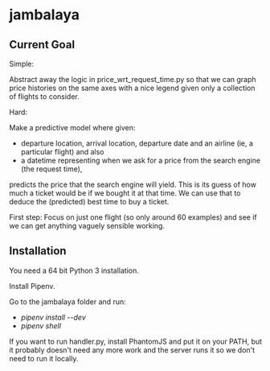 # jambalaya

## Current Goal

Simple:

Abstract away the logic in price_wrt_request_time.py so that we can graph price histories on the same axes with a nice legend
given only a collection of flights to consider.

Hard:

Make a predictive model where given:

* departure location, arrival location, departure date and an airline (ie, a particular flight) and also 
* a datetime representing when we ask for a price from the search engine (the request time), 

predicts the price that the search engine will yield. This is its guess of how much a ticket would be if we
bought it at that time. We can use that to deduce the (predicted) best time to buy a ticket.

First step: Focus on just one flight (so only around 60 examples) and see if we can get anything vaguely sensible working.

## Installation
You need a 64 bit Python 3 installation.

Install Pipenv.

Go to the jambalaya folder and run:

* *pipenv install --dev*
* *pipenv shell*

If you want to run handler.py, install PhantomJS and put it on your PATH, but it probably
doesn't need any more work and the server runs it so we don't need to run it locally.
